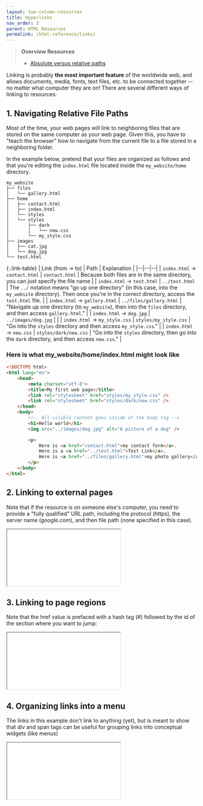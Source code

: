 ```yaml
---
layout: two-column-resources
title: Hyperlinks
nav_order: 3
parent: HTML Resources
permalink: /html-reference/links/
---
```


<style>
    .link-table td:first-child {
        width: 230px;
    }
</style>

> **Overview Resources**
>
> * [Absolute versus relative paths](http://www.coffeecup.com/help/articles/absolute-vs-relative-pathslinks/)

Linking is probably **the most important feature** of the worldwide web, and allows documents, media, fonts, text files, etc. to be connected together -- no matter what computer they are on! There are several different ways of linking to resources:

## 1. Navigating Relative File Paths
Most of the time, your web pages will link to neighboring files that are stored on the same computer as your web page. Given this, you have to "teach the browser" how to navigate from the current file to a file stored in a neighboring folder.

In the example below, pretend that your files are organized as follows and that you're editing the `index.html` file located inside the `my_website/home` directory.

```shell
my_website
├── files
│   └── gallery.html
├── home
│   ├── contact.html
│   ├── index.html
│   └── styles
│   └── styles
│       ├── dark
│       │   └── new.css
│       └── my_style.css
├── images
│   ├── cat.jpg
│   └── dog.jpg
└── test.html
```

{:.link-table}
| Link (from &#8594; to) | Path | Explanation |
|--|--|--|
| `index.html` &#8594; `contact.html` | `contact.html` | Because both files are in the same directory, you can just specify the file name |
| `index.html`  &#8594; `test.html` | `../test.html` | The `../` notation means "go up one directory" (in this case, into the `my_website` directory). Then once you're in the correct directory, access the `test.html` file. |
| `index.html`  &#8594; `gallery.html` | `../files/gallery.html` | "Navigate up one directory (to `my_website`), then into the `files` directory, and then access `gallery.html`." |
| `index.html`  &#8594; `dog.jpg` | `../images/dog.jpg` |  |
| `index.html`  &#8594; `my_style.css` | `styles/my_style.css` | "Go into the `styles` directory and then access `my_style.css`." |
| `index.html`  &#8594; `new.css` | `styles/dark/new.css` | "Go into the `styles` directory, then go into the `dark` directory, and then access `new.css`." |

### Here is what my_website/home/index.html might look like
```html
<!DOCTYPE html>
<html lang="en">
    <head>
        <meta charset="utf-8">
        <title>My first web page</title>
        <link rel="stylesheet" href="styles/my_style.css" />
        <link rel="stylesheet" href="styles/dark/new.css" />
    </head>
    <body>
        <!-- All visible content goes inside of the body tag -->
        <h1>Hello world</h1>
        <img src="../images/dog.jpg" alt="A picture of a dog" />

        <p>
            Here is <a href="contact.html">my contact form</a>.
            Here is a <a href="../test.html">Test Link</a>.
            Here is <a href="../files/gallery.html">my photo gallery</a>.
        </p>
    </body>
</html>

```


## 2. Linking to external pages
Note that if the resource is on someone else's computer, you need to provide a "fully qualified" URL path, including the protocol (https), the server name (google.com), and then file path (none specified in this case).

<iframe src="//codepen.io/vanwars/embed/mERgZY/?height=300&theme-id=18654&default-tab=html,result" allowfullscreen="true" class="codepen-frame"></iframe>


## 3. Linking to page regions
Note that the href value is prefaced with a hash tag (#) followed by the id of the section where you want to jump:

<iframe src="//codepen.io/vanwars/embed/rLjbXG/?height=300&theme-id=18654&default-tab=html,result" allowfullscreen="true" class="codepen-frame"></iframe>


## 4. Organizing links into a menu
The links in this example don't link to anything (yet), but is meant to show that div and span tags can be useful for grouping links into conceptual widgets (like menus)
<iframe src="//codepen.io/vanwars/embed/YMWqoO/?height=300&theme-id=18654&default-tab=html,result" allowfullscreen="true" class="codepen-frame"></iframe>